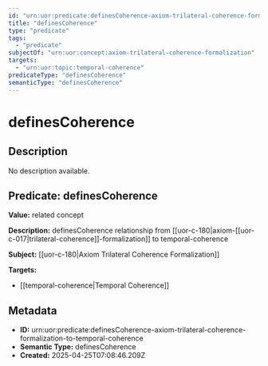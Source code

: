 ```yaml
---
id: "urn:uor:predicate:definesCoherence-axiom-trilateral-coherence-formalization-to-temporal-coherence"
title: "definesCoherence"
type: "predicate"
tags:
  - "predicate"
subjectOf: "urn:uor:concept:axiom-trilateral-coherence-formalization"
targets:
  - "urn:uor:topic:temporal-coherence"
predicateType: "definesCoherence"
semanticType: "definesCoherence"
---
```


# definesCoherence

## Description

No description available.

## Predicate: definesCoherence

**Value:** related concept

**Description:** definesCoherence relationship from [[uor-c-180|axiom-[[uor-c-017|trilateral-coherence]]-formalization]] to temporal-coherence

**Subject:** [[uor-c-180|Axiom Trilateral Coherence Formalization]]

**Targets:**

- [[temporal-coherence|Temporal Coherence]]

## Metadata

- **ID:** urn:uor:predicate:definesCoherence-axiom-trilateral-coherence-formalization-to-temporal-coherence
- **Semantic Type:** definesCoherence
- **Created:** 2025-04-25T07:08:46.209Z
